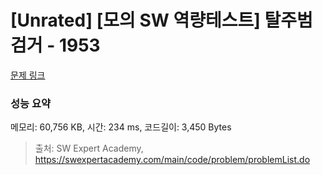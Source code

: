 # [Unrated] [모의 SW 역량테스트] 탈주범 검거 - 1953 

[문제 링크](https://swexpertacademy.com/main/code/problem/problemDetail.do?contestProbId=AV5PpLlKAQ4DFAUq) 

### 성능 요약

메모리: 60,756 KB, 시간: 234 ms, 코드길이: 3,450 Bytes



> 출처: SW Expert Academy, https://swexpertacademy.com/main/code/problem/problemList.do